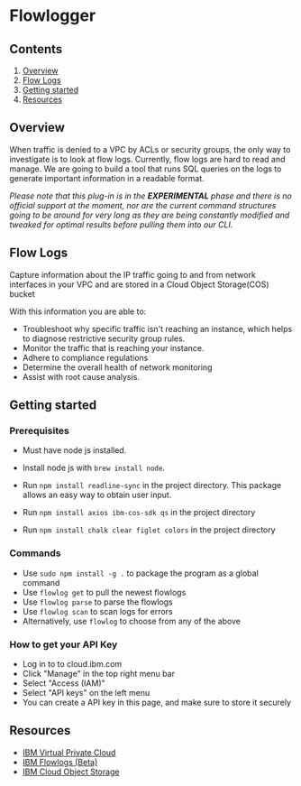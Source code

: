 # Flowlogger

## Contents

1. [Overview](#overview)
2. [Flow Logs](#flow-logs)
3. [Getting started](#getting-started)
4. [Resources](#resources)

## Overview 

When traffic is denied to a VPC by ACLs or security groups, the only way to investigate is to look at flow logs. Currently, flow logs are hard to read and manage. We are going to build a tool that runs SQL queries on the logs to generate important information in a readable format.

_Please note that this plug-in is in the **EXPERIMENTAL** phase and there is no official support at the moment, nor are the current command structures going to be around for very long as they are being constantly modified and tweaked for optimal results before pulling them into our CLI._

## Flow Logs 
Capture information about the IP traffic going to and from network interfaces in your VPC and are stored in a Cloud Object Storage(COS) bucket 

With this information you are able to: 
- Troubleshoot why specific traffic isn't reaching an instance, which helps to diagnose restrictive security group rules.
- Monitor the traffic that is reaching your instance.
- Adhere to compliance regulations
- Determine the overall health of network monitoring
- Assist with root cause analysis.

## Getting started

### Prerequisites

- Must have node js installed.

- Install node js with `brew install node`.

- Run `npm install readline-sync` in the project directory. This package allows an easy way to obtain user input.
- Run `npm install axios ibm-cos-sdk qs` in the project directory
- Run `npm install chalk clear figlet colors` in the project directory

### Commands

- Use `sudo npm install -g .` to package the program as a global command
- Use `flowlog get` to pull the newest flowlogs
- Use `flowlog parse` to parse the flowlogs
- Use `flowlog scan` to scan logs for errors
- Alternatively, use `flowlog` to choose from any of the above

### How to get your API Key
- Log in to to cloud.ibm.com
- Click "Manage" in the top right menu bar
- Select "Access (IAM)"
- Select "API keys" on the left menu
- You can create a API key in this page, and make sure to store it securely

## Resources

- [IBM Virtual Private Cloud](https://cloud.ibm.com/docs/vpc?topic=vpc-getting-started)
- [IBM Flowlogs (Beta)](https://cloud.ibm.com/docs/vpc?topic=vpc-flow-logs&locale=en)
- [IBM Cloud Object Storage](https://cloud.ibm.com/docs/cloud-object-storage?topic=cloud-object-storage-getting-started-cloud-object-storage)